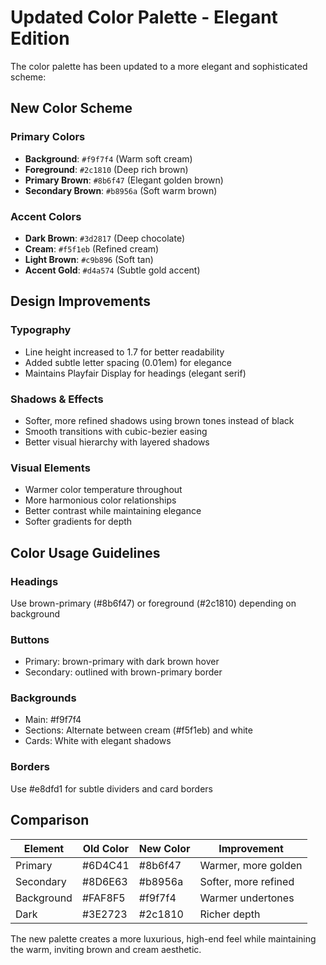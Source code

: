 # Updated Color Palette - Elegant Edition

The color palette has been updated to a more elegant and sophisticated scheme:

## New Color Scheme

### Primary Colors
- **Background**: `#f9f7f4` (Warm soft cream)
- **Foreground**: `#2c1810` (Deep rich brown)
- **Primary Brown**: `#8b6f47` (Elegant golden brown)
- **Secondary Brown**: `#b8956a` (Soft warm brown)

### Accent Colors
- **Dark Brown**: `#3d2817` (Deep chocolate)
- **Cream**: `#f5f1eb` (Refined cream)
- **Light Brown**: `#c9b896` (Soft tan)
- **Accent Gold**: `#d4a574` (Subtle gold accent)

## Design Improvements

### Typography
- Line height increased to 1.7 for better readability
- Added subtle letter spacing (0.01em) for elegance
- Maintains Playfair Display for headings (elegant serif)

### Shadows & Effects
- Softer, more refined shadows using brown tones instead of black
- Smooth transitions with cubic-bezier easing
- Better visual hierarchy with layered shadows

### Visual Elements
- Warmer color temperature throughout
- More harmonious color relationships
- Better contrast while maintaining elegance
- Softer gradients for depth

## Color Usage Guidelines

### Headings
Use brown-primary (#8b6f47) or foreground (#2c1810) depending on background

### Buttons
- Primary: brown-primary with dark brown hover
- Secondary: outlined with brown-primary border

### Backgrounds
- Main: #f9f7f4
- Sections: Alternate between cream (#f5f1eb) and white
- Cards: White with elegant shadows

### Borders
Use #e8dfd1 for subtle dividers and card borders

## Comparison

| Element | Old Color | New Color | Improvement |
|---------|-----------|-----------|-------------|
| Primary | #6D4C41 | #8b6f47 | Warmer, more golden |
| Secondary | #8D6E63 | #b8956a | Softer, more refined |
| Background | #FAF8F5 | #f9f7f4 | Warmer undertones |
| Dark | #3E2723 | #2c1810 | Richer depth |

The new palette creates a more luxurious, high-end feel while maintaining the warm, inviting brown and cream aesthetic.

